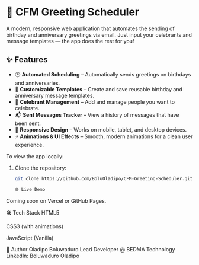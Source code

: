 # 🎉 CFM Greeting Scheduler

A modern, responsive web application that automates the sending of birthday and anniversary greetings via email. Just input your celebrants and message templates — the app does the rest for you!

## ✨ Features

- 🕒 **Automated Scheduling** – Automatically sends greetings on birthdays and anniversaries.
- 📝 **Customizable Templates** – Create and save reusable birthday and anniversary message templates.
- 👥 **Celebrant Management** – Add and manage people you want to celebrate.
- 📬 **Sent Messages Tracker** – View a history of messages that have been sent.
- 📱 **Responsive Design** – Works on mobile, tablet, and desktop devices.
- ⚡ **Animations & UI Effects** – Smooth, modern animations for a clean user experience.

To view the app locally:

1. Clone the repository:
   ```bash
   git clone https://github.com/BoluOladipo/CFM-Greeting-Scheduler.git

   🌐 Live Demo
Coming soon on Vercel or GitHub Pages.

🛠 Tech Stack
HTML5

CSS3 (with animations)

JavaScript (Vanilla)

🙌 Author
Oladipo Boluwaduro
Lead Developer @ BEDMA Technology
LinkedIn: Boluwaduro Oladipo
